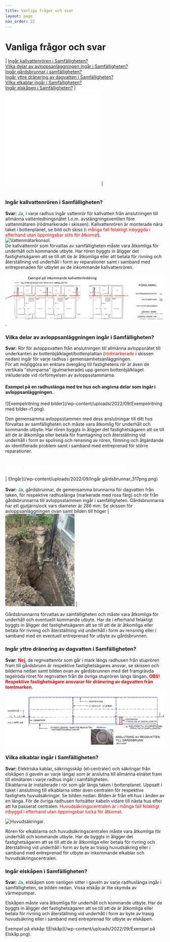 ```yaml
---
title: Vanliga frågor och svar
layout: page
nav_order: 32
---
```

# Vanliga frågor och svar 

| [Ingår kallvattenrören i Samfälligheten?](https://hbgsamfall.win/pages/Vanliga%20fr%C3%A5gor%20och%20svar.html#ing%C3%A5r-kallvattenr%C3%B6ren-i-samf%C3%A4lligheten)\
[Vilka delar av avloppsanläggningen ingår i Samfälligheten?](https://hbgsamfall.win/pages/Vanliga%20fr%C3%A5gor%20och%20svar.html#vilka-delar-av-avloppsanl%C3%A4ggningen-ing%C3%A5r-i-samf%C3%A4lligheten)\
[Ingår gårdsbrunnar i samfälligheten?](https://hbgsamfall.win/pages/Vanliga%20fr%C3%A5gor%20och%20svar.html#ing%C3%A5r-g%C3%A5rdsbrunnar-i-samf%C3%A4lligheten)\
[Ingår yttre dränering av dagvatten i Samfälligheten?](https://hbgsamfall.win/pages/Vanliga%20fr%C3%A5gor%20och%20svar.html#ing%C3%A5r-yttre-dr%C3%A4nering-av-dagvatten-i-samf%C3%A4lligheten)\
[Vilka elkablar ingår i Samfälligheten?](https://hbgsamfall.win/pages/Vanliga%20fr%C3%A5gor%20och%20svar.html#vilka-elkablar-ing%C3%A5r-i-samf%C3%A4lligheten)\
[Ingår elskåpen i Samfälligheten?](https://hbgsamfall.win/pages/Vanliga%20fr%C3%A5gor%20och%20svar.html#ing%C3%A5r-elsk%C3%A5pen-i-samf%C3%A4lligheten) | ![Blank](/wp-content/uploads/2023/Blank.png) | 
<br><br>

### Ingår kallvattenrören i Samfälligheten? 
**Svar:** <span style="color: #339966;">**Ja**</span>, i varje radhus ingår vattenrör för kallvatten från anslutningen till allmänna vattenledningsnätet t.o.m. avstängningsventilen före vattenmätaren (rödmarkerade i skissen). Kallvattenrören är monterade nära taket i bottenplanet, se bild och skiss (<span style="color: #ff0000;">i många fall felaktigt inbyggda i efterhand utan öppningsbar slits för åtkomst</span>).  
![Vattenmätarkonsol](/wp-content/uploads/2022/09/Vattenmätarkonsoll.jpg).  
De kallvattenrör som förvaltas av samfälligheten måste vara åtkomliga för underhåll och kommande utbyte. Har rören byggts in åligger det fastighetsägaren att se till att de är åtkomliga eller att betala för rivning och återställning vid underhåll i form av reparationer samt i samband med entreprenaden för utbytet av de inkommande kallvattenrören.  

![Kallvattenledningen](/wp-content/uploads/2022/09/Kallvattenledning_r2.png).  

### Vilka delar av avloppsanläggningen ingår i Samfälligheten? 
**Svar:** Rör för avloppsvatten från anslutningen till allmänna avloppsnätet till underkanten av bottenbjälklaget/bottenplattan (<span style="color: #ff0000;">rödmarkerade</span> i skissen nedan) ingår för varje radhus i gemensamhetsanläggningen.  
För att möjliggöra en enklare övergång till fastighetens rör är även de vertikala "stumparna" (gulmarkerade) upp genom bottenbjälklaget inkluderade vid rörförnyelsen av avloppsstammarna.  
#### Exempel på en radhuslänga med tre hus och angivna delar som ingår i avloppsanläggningen.  
![Exempelritning med bilder](/wp-content/uploads/2022/09/Exempelritning med bilder-r1.png). 

Den gemensamma avloppsstammen med dess anslutningar till ditt hus förvaltas av samfälligheten och måste vara åtkomlig för underhåll och kommande utbyte. Har rören byggts in åligger det fastighetsägaren att se till att de är åtkomliga eller betala för framtagning och återställning vid underhåll i form av spolning och rensning av rören, filmning och åtgärdande av identifierade problem samt i samband med entreprenad för större reparationer.
## <span style="color: #ffffff;">Ingår gårdsbrunnar i samfälligheten?</span>

| ![Ingår](/wp-content/uploads/2022/09/Ingår gårdsbrunnar_317png.png) <br><br> **Svar:** <span style="color: #339966;">**Ja**</span>, gårdsbrunnar, de gemensamma brunnarna för dagvatten från taken, för respektive radhuslänga (markerade med rosa färg) och rör från gårdsbrunnarna till avloppsstammen ingår i samfälligheten. Gårdsbrunnarna har ett gjutjärnslock vars diameter är 286 mm. Se skissen för avloppsanläggningen ovan samt bilden till höger | ![Gårdsbrunn](/wp-content/uploads/2022/09/Gårdsbrunn-framgrävd.jpg) | 

Gårdsbrunnarna förvaltas av samfälligheten och måste vara åtkomliga för underhåll och eventuellt kommande utbyte. Har de i efterhand felaktigt byggts in åligger det fastighetsägaren att se till att de är åtkomliga eller betala för rivning och återställning vid underhåll i form av rensning eller i samband med en eventuell entreprenad för utbyte av gårdsbrunnen. 

### Ingår yttre dränering av dagvatten i Samfälligheten? 
**Svar:** <span style="color: #ff0000;">**Nej**</span>, de regnvattenrör som går i mark längs radhusen från stuprören fram till gårdsbrunn är respektive fastighetsägares ansvar, se skissen och bilderna nedan samt bilden ovan av gårdsbrunnen med det framgrävda tegelröda röret för regnvatten från de övriga stuprören längs längan. <span style="color: #ff0000;">**OBS! Respektive fastighetsägare ansvarar för dränering av dagvatten från tomtmarken**</span>. 

![Yttre dränering av dagvatten](/wp-content/uploads/2022/09/Regnvatten-r1.png) 

### Vilka elkablar ingår i Samfälligheten?  
**Svar:** Elektriska kablar, säkringsskåp (el-centraler) och säkringar från elskåpen (i gaveln av varje länga) som är anslutna till allmänna elnätet fram till elmätaren i varje radhus ingår i samfälligheten.  
Elkablarna är installerade i rör som går längs taken i bottenplanet. Uppsatt i taket i anslutning till elkablarna sitter även centralen för respektive fastighets huvudsäkringar. Se bilden nedan. Bilden är från ett hus i änden av en länga. För de övriga radhusen fortsätter kabeln vidare till nästa hus efter att ha passerat centralen. <span style="color: #ff0000;">Huvudsäkringscentralen är i många fall felaktigt inbyggd i efterhand utan öppningsbar lucka för åtkomst</span>. 

![Huvudsäkringar](/wp-content/uploads/2022/09/Huvudsäkringscentral.jpg).  

Rören för elkablarna och huvudsäkringscentralen måste vara åtkomliga för underhåll och kommande utbyte. Har de byggts in åligger det fastighetsägaren att se till att de är åtkomliga eller betala för rivning och återställning vid underhåll i form av byte av trasig huvudsäkring eller i samband med entreprenad för utbyte av inkommande elkablar och huvudsäkringscentralen. 

### Ingår elskåpen i Samfälligheten?  
**Svar:** <span style="color: #339966;">**Ja**</span>, elskåpen som vanligen sitter i gaveln av varje radhuslänga ingår i samfälligheten, se bilden nedan. Vissa elskåp är lite skymda av värmepumpar. 

Elskåpen måste vara åtkomliga för underhåll och kommande utbyte. Har de byggts in åligger det fastighetsägaren att se till att de är åtkomliga eller betala för rivning och återställning vid underhåll i form av byte av trasig huvudsäkring eller i samband med entreprenad för utbyte av elskåpen. 

Exempel på elskåp 
![Elskåp](/wp-content/uploads/2022/09/Exempel på Elskåp.png). 

